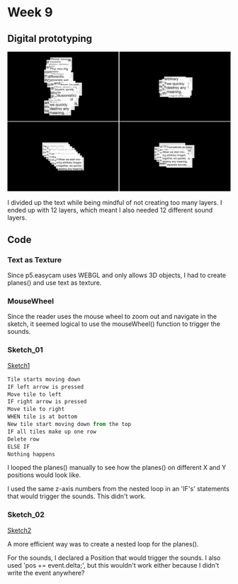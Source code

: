 # Week 9

## Digital prototyping
![png](https://github.com/KristineGudmundsen/CodeWords/raw/master/SKO/Week_09/LayersDemo.png)

I divided up the text while being mindful of not creating too many layers. I ended up with 12 layers, which meant I also needed 12 different sound layers.

## Code

### Text as Texture
Since p5.easycam uses WEBGL and only allows 3D objects, I had to create planes() and use text as texture. 

### MouseWheel
Since the reader uses the mouse wheel to zoom out and navigate in the sketch, it seemed logical to use the mouseWheel() function to trigger the sounds. 

### Sketch_01
[Sketch1](https://kristinegudmundsen.github.io/CodeWords/SKO/Week_09/MajorProjectSketch01/)

```javascript
Tile starts moving down
IF left arrow is pressed
Move tile to left
IF right arrow is pressed
Move tile to right
WHEN tile is at bottom
New tile start moving down from the top
IF all tiles make up one row
Delete row
ELSE IF
Nothing happens
```

I looped the planes() manually to see how the planes() on different X and Y positions would look like. 

I used the same z-axis numbers from the nested loop in an 'IF's' statements that would trigger the sounds. This didn't work. 

### Sketch_02
[Sketch2](https://kristinegudmundsen.github.io/CodeWords/SKO/Week_09/MajorProjectSketch02/)

A more efficient way was to create a nested loop for the planes(). 

For the sounds, I declared a Position that would trigger the sounds. I also used 'pos += event.delta;', but this wouldn't work either because I didn't write the event anywhere?
